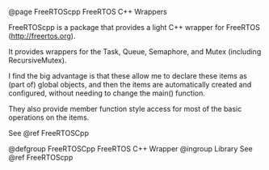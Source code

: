@page FreeRTOScpp FreeRTOS C++ Wrappers

FreeRTOScpp is a package that provides a light C++ wrapper for FreeRTOS (<http://freertos.org>).

It provides wrappers for the Task, Queue, Semaphore, and Mutex (including RecursiveMutex).

I find the big advantage is that these allow me to declare these items as (part of)
global objects, and then the items are automatically created and configured, without
needing to change the main() function.

They also provide member function style access for most of the basic operations
on the items.

See @ref FreeRTOSCpp

@defgroup FreeRTOSCpp FreeRTOS C++ Wrapper
@ingroup Library
See @ref FreeRTOScpp
